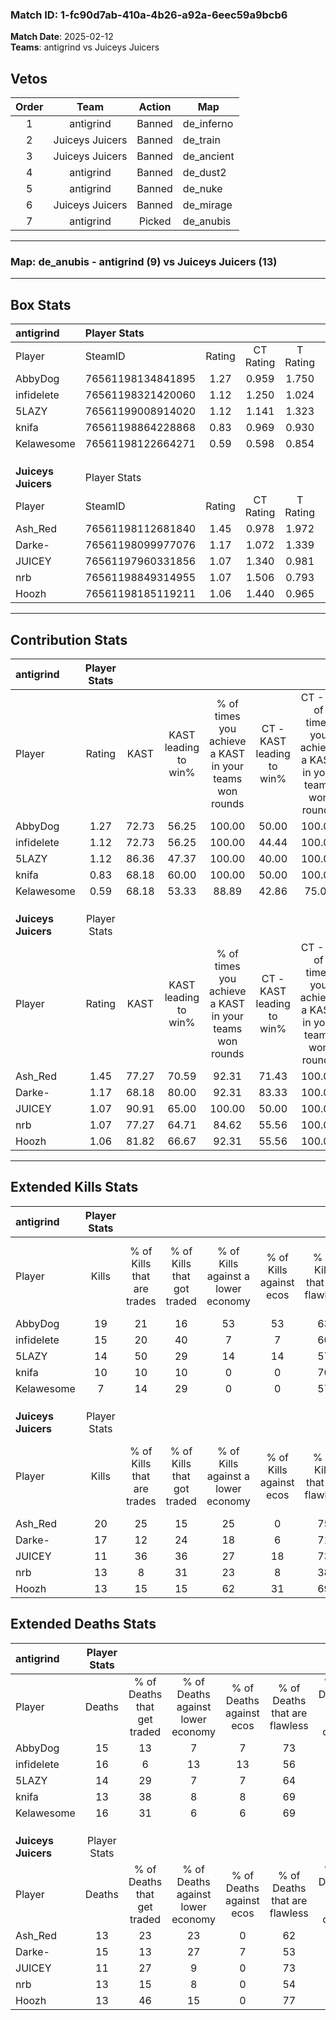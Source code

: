 ### Match ID: 1-fc90d7ab-410a-4b26-a92a-6eec59a9bcb6  
**Match Date**: 2025-02-12  
**Teams**: antigrind vs Juiceys Juicers  

## Vetos  

| Order | Team | Action | Map |
| :---: | :--: | :----: | --- |
| 1 | antigrind | Banned | de_inferno |
| 2 | Juiceys Juicers | Banned | de_train |
| 3 | Juiceys Juicers | Banned | de_ancient |
| 4 | antigrind | Banned | de_dust2 |
| 5 | antigrind | Banned | de_nuke |
| 6 | Juiceys Juicers | Banned | de_mirage |
| 7 | antigrind | Picked | de_anubis |

---  

### **Map**: de_anubis - antigrind (9) vs Juiceys Juicers (13)  
---  

## Box Stats  

| **antigrind**       | Player Stats      |        |           |          |       |       |       |         |        |      |     |
| :- | :- | :-: | :-: | :-: | :-: | :-: | :-: | :-: | :-: | :-: | :-: |
| Player              | SteamID           | Rating | CT Rating | T Rating | KAST  |  ADR  | Kills | Assists | Deaths | K/D  | HS% |
| AbbyDog             | 76561198134841895 |  1.27  |   0.959   |  1.750   | 72.73 | 87.4  |  19   |    3    |   15   | 1.27 | 42  |
| infidelete          | 76561198321420060 |  1.12  |   1.250   |  1.024   | 72.73 | 93.9  |  15   |    6    |   16   | 0.94 | 66  |
| 5LAZY               | 76561199008914020 |  1.12  |   1.141   |  1.323   | 86.36 | 58.7  |  14   |    7    |   14   | 1.00 | 71  |
| knifa               | 76561198864228868 |  0.83  |   0.969   |  0.930   | 68.18 | 50.4  |  10   |    7    |   13   | 0.77 | 10  |
| Kelawesome          | 76561198122664271 |  0.59  |   0.598   |  0.854   | 68.18 | 37.0  |   7   |    6    |   16   | 0.44 | 85  |
|                     |                   |        |           |          |       |       |       |         |        |      |     |
|                     |                   |        |           |          |       |       |       |         |        |      |     |
|                     |                   |        |           |          |       |       |       |         |        |      |     |
| **Juiceys Juicers** | Player Stats      |        |           |          |       |       |       |         |        |      |     |
| Player              | SteamID           | Rating | CT Rating | T Rating | KAST  |  ADR  | Kills | Assists | Deaths | K/D  | HS% |
| Ash_Red             | 76561198112681840 |  1.45  |   0.978   |  1.972   | 77.27 | 102.3 |  20   |    5    |   13   | 1.54 | 55  |
| Darke-              | 76561198099977076 |  1.17  |   1.072   |  1.339   | 68.18 | 89.3  |  17   |    4    |   15   | 1.13 | 35  |
| JUICEY              | 76561197960331856 |  1.07  |   1.340   |  0.981   | 90.91 | 50.2  |  11   |    4    |   11   | 1.00 | 72  |
| nrb                 | 76561198849314955 |  1.07  |   1.506   |  0.793   | 77.27 | 70.1  |  13   |    5    |   13   | 1.00 | 46  |
| Hoozh               | 76561198185119211 |  1.06  |   1.440   |  0.965   | 81.82 | 61.4  |  13   |    2    |   13   | 1.00 | 38  |
---  

## Contribution Stats  

| **antigrind**       | Player Stats |       |                      |                                                        |                           |                                                             |                          |                                                            |
| :- | :-: | :-: | :-: | :-: | :-: | :-: | :-: | :-: |
| Player              |    Rating    | KAST  | KAST leading to win% | % of times you achieve a KAST in your teams won rounds | CT - KAST leading to win% | CT - % of times you achieve a KAST in your teams won rounds | T - KAST leading to win% | T - % of times you achieve a KAST in your teams won rounds |
| AbbyDog             |     1.27     | 72.73 |        56.25         |                         100.00                         |           50.00           |                           100.00                            |          62.50           |                           100.00                           |
| infidelete          |     1.12     | 72.73 |        56.25         |                         100.00                         |           44.44           |                           100.00                            |          71.43           |                           100.00                           |
| 5LAZY               |     1.12     | 86.36 |        47.37         |                         100.00                         |           40.00           |                           100.00                            |          55.56           |                           100.00                           |
| knifa               |     0.83     | 68.18 |        60.00         |                         100.00                         |           50.00           |                           100.00                            |          71.43           |                           100.00                           |
| Kelawesome          |     0.59     | 68.18 |        53.33         |                         88.89                          |           42.86           |                            75.00                            |          62.50           |                           100.00                           |
|                     |              |       |                      |                                                        |                           |                                                             |                          |                                                            |
|                     |              |       |                      |                                                        |                           |                                                             |                          |                                                            |
|                     |              |       |                      |                                                        |                           |                                                             |                          |                                                            |
| **Juiceys Juicers** | Player Stats |       |                      |                                                        |                           |                                                             |                          |                                                            |
| Player              |    Rating    | KAST  | KAST leading to win% | % of times you achieve a KAST in your teams won rounds | CT - KAST leading to win% | CT - % of times you achieve a KAST in your teams won rounds | T - KAST leading to win% | T - % of times you achieve a KAST in your teams won rounds |
| Ash_Red             |     1.45     | 77.27 |        70.59         |                         92.31                          |           71.43           |                           100.00                            |          70.00           |                           87.50                            |
| Darke-              |     1.17     | 68.18 |        80.00         |                         92.31                          |           83.33           |                           100.00                            |          77.78           |                           87.50                            |
| JUICEY              |     1.07     | 90.91 |        65.00         |                         100.00                         |           50.00           |                           100.00                            |          80.00           |                           100.00                           |
| nrb                 |     1.07     | 77.27 |        64.71         |                         84.62                          |           55.56           |                           100.00                            |          75.00           |                           75.00                            |
| Hoozh               |     1.06     | 81.82 |        66.67         |                         92.31                          |           55.56           |                           100.00                            |          77.78           |                           87.50                            |
---  

## Extended Kills Stats  

| **antigrind**       | Player Stats |                            |                            |                                    |                         |                              |                                 |                                       |                    |           |
| :- | :-: | :-: | :-: | :-: | :-: | :-: | :-: | :-: | :-: | :-: |
| Player              |    Kills     | % of Kills that are trades | % of Kills that got traded | % of Kills against a lower economy | % of Kills against ecos | % of Kills that are flawless | % of Kills that are close duels | % of Kills that are assisted by flash | Pistol Round Kills | AWP Kills |
| AbbyDog             |      19      |             21             |             16             |                 53                 |           53            |              63              |                5                |                   0                   |         0          |     1     |
| infidelete          |      15      |             20             |             40             |                 7                  |            7            |              60              |                0                |                  33                   |         0          |     3     |
| 5LAZY               |      14      |             50             |             29             |                 14                 |           14            |              57              |               14                |                   0                   |         0          |     5     |
| knifa               |      10      |             10             |             10             |                 0                  |            0            |              70              |                0                |                  20                   |         1          |     0     |
| Kelawesome          |      7       |             14             |             29             |                 0                  |            0            |              57              |                0                |                   0                   |         0          |     1     |
|                     |              |                            |                            |                                    |                         |                              |                                 |                                       |                    |           |
|                     |              |                            |                            |                                    |                         |                              |                                 |                                       |                    |           |
|                     |              |                            |                            |                                    |                         |                              |                                 |                                       |                    |           |
| **Juiceys Juicers** | Player Stats |                            |                            |                                    |                         |                              |                                 |                                       |                    |           |
| Player              |    Kills     | % of Kills that are trades | % of Kills that got traded | % of Kills against a lower economy | % of Kills against ecos | % of Kills that are flawless | % of Kills that are close duels | % of Kills that are assisted by flash | Pistol Round Kills | AWP Kills |
| Ash_Red             |      20      |             25             |             15             |                 25                 |            0            |              75              |               10                |                   5                   |         1          |     1     |
| Darke-              |      17      |             12             |             24             |                 18                 |            6            |              71              |               12                |                   6                   |         0          |     1     |
| JUICEY              |      11      |             36             |             36             |                 27                 |           18            |              73              |                0                |                   0                   |         0          |     1     |
| nrb                 |      13      |             8              |             31             |                 23                 |            8            |              38              |               15                |                   0                   |         0          |     2     |
| Hoozh               |      13      |             15             |             15             |                 62                 |           31            |              69              |                0                |                   8                   |         7          |     1     |
## Extended Deaths Stats  

| **antigrind**       | Player Stats |                             |                                   |                          |                               |                            |                           |               |
| :- | :-: | :-: | :-: | :-: | :-: | :-: | :-: | :-: |
| Player              |    Deaths    | % of Deaths that get traded | % of Deaths against lower economy | % of Deaths against ecos | % of Deaths that are flawless | % of Deaths that are close | % of Deaths while blinded | Deaths to AWP |
| AbbyDog             |      15      |             13              |                 7                 |            7             |              73               |             20             |             7             |       1       |
| infidelete          |      16      |              6              |                13                 |            13            |              56               |             13             |             0             |       1       |
| 5LAZY               |      14      |             29              |                 7                 |            7             |              64               |             0              |             0             |       2       |
| knifa               |      13      |             38              |                 8                 |            8             |              69               |             8              |            15             |       2       |
| Kelawesome          |      16      |             31              |                 6                 |            6             |              69               |             0              |             0             |       2       |
|                     |              |                             |                                   |                          |                               |                            |                           |               |
|                     |              |                             |                                   |                          |                               |                            |                           |               |
|                     |              |                             |                                   |                          |                               |                            |                           |               |
| **Juiceys Juicers** | Player Stats |                             |                                   |                          |                               |                            |                           |               |
| Player              |    Deaths    | % of Deaths that get traded | % of Deaths against lower economy | % of Deaths against ecos | % of Deaths that are flawless | % of Deaths that are close | % of Deaths while blinded | Deaths to AWP |
| Ash_Red             |      13      |             23              |                23                 |            0             |              62               |             8              |            23             |       0       |
| Darke-              |      15      |             13              |                27                 |            7             |              53               |             0              |            13             |       0       |
| JUICEY              |      11      |             27              |                 9                 |            0             |              73               |             0              |             9             |       0       |
| nrb                 |      13      |             15              |                 8                 |            0             |              54               |             0              |             0             |       1       |
| Hoozh               |      13      |             46              |                15                 |            0             |              77               |             15             |             8             |       0       |
